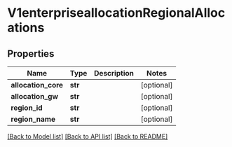 # V1enterpriseallocationRegionalAllocations

## Properties
Name | Type | Description | Notes
------------ | ------------- | ------------- | -------------
**allocation_core** | **str** |  | [optional] 
**allocation_gw** | **str** |  | [optional] 
**region_id** | **str** |  | [optional] 
**region_name** | **str** |  | [optional] 

[[Back to Model list]](../README.md#documentation-for-models) [[Back to API list]](../README.md#documentation-for-api-endpoints) [[Back to README]](../README.md)

